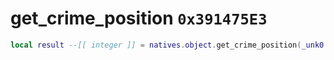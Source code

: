 # get_crime_position `0x391475E3`

```lua
local result --[[ integer ]] = natives.object.get_crime_position(_unk0 --[[ integer ]], _unk1 --[[ integer ]])
```